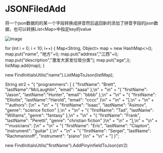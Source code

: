 # JSONFiledAdd
将一个json数据的的某一个字段转换成拼音然后返回新的添加了拼音字段的json数据，也可以转换List&lt;Map>中指定key的value

![image](https://github.com/CustomViewDemo/findinitialsutils/Screenshot/master/json.png)

for (int i = 0; i < 10; i++) {
            Map<String, Object> map = new HashMap<>();
            map.put("name", "地方"+i);
            map.put("address","江西"+i);
            map.put("description","激发大家发垃圾分类");
            map.put("age",i);
            listMap.add(map);
        }
        
 new FindInitialsUtils("name").ListMapToJson(listMap);
 
 
 String str2 = "{ \"programmers\": [ { \"firstName\": \"Brett\", \"lastName\":\"McLaughlin\", \"email\": \"aaaa\" },\n" +
                "\n" +
                "{ \"firstName\": \"Jason\", \"lastName\":\"Hunter\", \"email\": \"bbbb\" },\n" +
                "\n" +
                "{ \"firstName\": \"Elliotte\", \"lastName\":\"Harold\", \"email\": \"cccc\" }\n" +
                "\n" +
                "],\n" +
                "\n" +
                "\"authors\": [\n" +
                "\n" +
                "{ \"firstName\": \"Isaac\", \"lastName\": \"Asimov\", \"genre\": \"science fiction\" },\n" +
                "\n" +
                "{ \"firstName\": \"Tad\", \"lastName\": \"Williams\", \"genre\": \"fantasy\" },\n" +
                "\n" +
                "{ \"firstName\": \"Frank\", \"lastName\": \"Peretti\", \"genre\": \"christian fiction\" }\n" +
                "\n" +
                "],\n" +
                "\n" +
                "\"musicians\": [\n" +
                "\n" +
                "{ \"firstName\": \"Eric\", \"lastName\": \"Clapton\", \"instrument\": \"guitar\" },\n" +
                "\n" +
                "{ \"firstName\": \"Sergei\", \"lastName\": \"Rachmaninoff\", \"instrument\": \"piano\" }\n" +
                "\n" +
                "] }";
                               
 new FindInitialsUtils("firstName").AddPinyinfieldToJson(str2)
